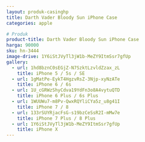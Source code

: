 ```yaml
---
layout: produk-casinghp
title: Darth Vader Bloody Sun iPhone Case
categories: apple

# Produk
product-title: Darth Vader Bloody Sun iPhone Case
harga: 90000
sku: hn-3444
image-drive: 1Y6iStJVyTl3jW1b-MeZY9ItmSsr7gfUp
gallery:
  - url: 1hd8bznC0sEGjZ-N7SzktLzvldZzax_zL
    title: iPhone 5 / 5s / SE
  - url: 1gMatPe-EykT4HgzvRsZ-3Njp-xyNzATe
    title: iPhone 6 / 6s
  - url: 1U_cGRWzShyCdva19YdFn3o8A4vytuQTD
    title: iPhone 6 Plus / 6s Plus
  - url: 1WUUWu7-m8Pv-QwxRQYliCYa5z_u8g41I
    title: iPhone 7 / 8
  - url: 133rSUYRjacFsG-s19bzCeSsR2I-mMw7e
    title: iPhone 7 Plus / 8 Plus
  - url: 1Y6iStJVyTl3jW1b-MeZY9ItmSsr7gfUp
    title: iPhone X
---
```

